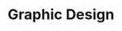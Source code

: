 ---
title: "Graphic Design"
title_fr: "Design Graphique"
order: 6
description: "Selection of my previous work as a graphic designer (agency works, freelancing, side projects)"
description_fr: "Sélection de mes anciens projets en tant que graphiste (travaux en agence, freelance, side projects)"
featuredImage: ../../images/development/graphic-design.png
url: "/graphic-design"
tags: ["Branding", "Visual Identity", "Print", "Illustration", "Poster"]
tags_fr: ["Branding", "Identité Visuelle", "Print", "Illustration", "Affiche"]
---